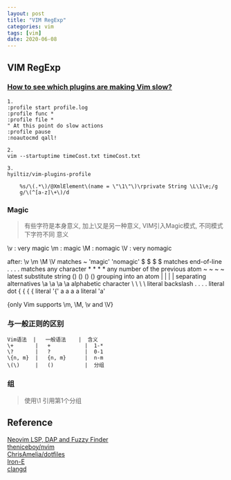 ```yaml
---
layout: post
title: "VIM RegExp"
categories: vim
tags: [vim]
date: 2020-06-08
---
```

## VIM RegExp

### [How to see which plugins are making Vim slow?](https://stackoverflow.com/questions/12213597/how-to-see-which-plugins-are-making-vim-slow)

    1. 
    :profile start profile.log
    :profile func *
    :profile file *
    " At this point do slow actions
    :profile pause
    :noautocmd qall!

    2. 
    vim --startuptime timeCost.txt timeCost.txt

    3. 
    hyiltiz/vim-plugins-profile

		%s/\(.*\)/@XmlElement\(name = \"\1\"\)\rprivate String \L\1\e;/g
		g/\(^[a-z]\+\)/d

### Magic

> 有些字符是本身意义, 加上\又是另一种意义, VIM引入Magic模式, 不同模式下字符不同
> 意义

\v : very magic
\m : magic
\M : nomagic
\V : very nomagic

after:	  \v	   \m	    \M	     \V		matches ~
		'magic' 'nomagic'
          $	       $	    $	     \$		matches end-of-line
          .	       .	    \.	     \.		matches any character
          *	       *	    \*	     \*		any number of the previous atom
          ~	       ~	    \~	     \~		latest substitute string
          ()	   \(\)     \(\)     \(\)	grouping into an atom
          |	       \|	    \|	     \|		separating alternatives
          \a	   \a	    \a	     \a		alphabetic character
          \\	   \\	    \\	     \\		literal backslash
          \.	   \.	    .	     .		literal dot
          \{	   {	    {	     {		literal '{'
          a	       a	    a	     a		literal 'a'

{only Vim supports \m, \M, \v and \V}

### 与一般正则的区别

    Vim语法  |   一般语法    |  含义
    \+       |   +           |  1-*
    \?       |   ?           |  0-1
    \{n, m}  |   {n, m}      |  n-m
    \(\)     |   ()          |  分组

### 组

> 使用\1 引用第1个分组

## Reference
[Neovim LSP, DAP and Fuzzy Finder](https://medium.com/swlh/neovim-lsp-dap-and-fuzzy-finder-60337ef08060)  
[theniceboy/nvim](https://github.com/theniceboy/nvim/blob/master/init.vim)  
[ChrisAmelia/dotfiles](https://github.com/ChrisAmelia/dotfiles)  
[Iron-E](https://github.com/Iron-E)  
[clangd](https://clangd.llvm.org/installation)  

